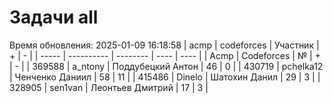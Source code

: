 # Задачи all
Время обновления: 2025-01-09 16:18:58
| acmp  | codeforces | Участник | +    | -    |
| ----- | ---------- | -------- | ---- | ---- |
| Acmp | Codeforces | № | + | - |
| 369588 | a_ntony | Поддубецкий Антон | 46 | 0 |
| 430719 | pchelka12 | Ченченко Даниил | 58 | 11 |
| 415486 | Dinelo | Шатохин Данил | 29 | 3 |
| 328905 | sen1van | Леонтьев Дмитрий | 17 | 3 |
